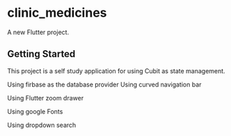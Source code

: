 # clinic_medicines

A new Flutter project.

## Getting Started

This project is a self study application for using Cubit as state management.

Using firbase as the database provider
Using curved navigation bar

Using Flutter zoom drawer

Using google Fonts

Using dropdown search
